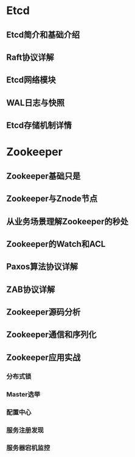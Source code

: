 

# Etcd
## Etcd简介和基础介绍
## Raft协议详解
## Etcd网络模块
## WAL日志与快照
## Etcd存储机制详情


# Zookeeper
## Zookeeper基础只是
## Zookeeper与Znode节点
## 从业务场景理解Zookeeper的秒处
## Zookeeper的Watch和ACL
## Paxos算法协议详解
## ZAB协议详解
## Zookeeper源码分析
## Zookeeper通信和序列化
## Zookeeper应用实战
### 分布式锁
### Master选举
### 配置中心
### 服务注册发现
### 服务器宕机监控